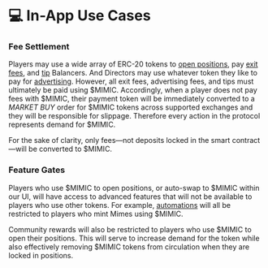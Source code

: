 # 💻 In-App Use Cases

### **Fee Settlement**

Players may use a wide array of ERC-20 tokens to [open positions](../core-mechanics/), pay [exit fees](../fees.md#exit-fees), and [tip](../fees.md#balancer-fees) Balancers. And Directors may use whatever token they like to pay for [advertising](../fees.md#advertising-fees). However, all exit fees, advertising fees, and tips must ultimately be paid using $MIMIC. Accordingly, when a player does not pay fees with $MIMIC, their payment token will be immediately converted to a _MARKET BUY_ order for $MIMIC tokens across supported exchanges and they will be responsible for slippage. Therefore every action in the protocol represents demand for $MIMIC.&#x20;

For the sake of clarity, only fees—not deposits locked in the smart contract—will be converted to $MIMIC.&#x20;

### **Feature Gates**

Players who use $MIMIC to open positions, or auto-swap to $MIMIC within our UI, will have access to advanced features that will not be available to players who use other tokens. For example, [automations](../advanced-features/automations/) will all be restricted to players who mint Mimes using $MIMIC.&#x20;

Community rewards will also be restricted to players who use $MIMIC to open their positions. This will serve to increase demand for the token while also effectively removing $MIMIC tokens from circulation when they are locked in positions.
